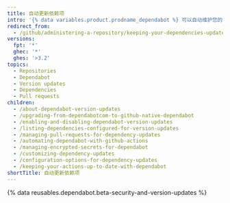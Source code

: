 ```yaml
---
title: 自动更新依赖项
intro: '{% data variables.product.prodname_dependabot %} 可以自动维护您的仓库的依赖项。'
redirect_from:
  - /github/administering-a-repository/keeping-your-dependencies-updated-automatically
versions:
  fpt: '*'
  ghec: '*'
  ghes: '>3.2'
topics:
  - Repositories
  - Dependabot
  - Version updates
  - Dependencies
  - Pull requests
children:
  - /about-dependabot-version-updates
  - /upgrading-from-dependabotcom-to-github-native-dependabot
  - /enabling-and-disabling-dependabot-version-updates
  - /listing-dependencies-configured-for-version-updates
  - /managing-pull-requests-for-dependency-updates
  - /automating-dependabot-with-github-actions
  - /managing-encrypted-secrets-for-dependabot
  - /customizing-dependency-updates
  - /configuration-options-for-dependency-updates
  - /keeping-your-actions-up-to-date-with-dependabot
shortTitle: 自动更新依赖项
---
```


{% data reusables.dependabot.beta-security-and-version-updates %}
